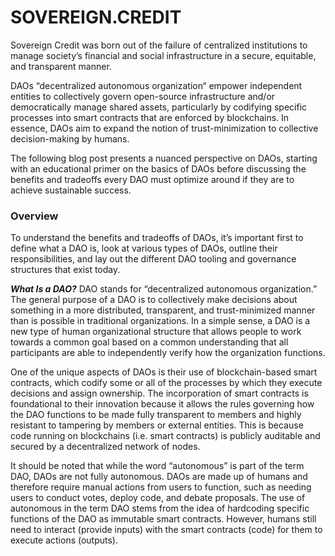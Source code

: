 # SOVEREIGN.CREDIT

Sovereign Credit was born out of the failure of centralized institutions to manage society’s financial and social infrastructure in a secure, equitable, and transparent manner. 

DAOs “decentralized autonomous organization“ empower independent entities to collectively govern open-source infrastructure and/or democratically manage shared assets, particularly by codifying specific processes into smart contracts that are enforced by blockchains. In essence, DAOs aim to expand the notion of trust-minimization to collective decision-making by humans.

The following blog post presents a nuanced perspective on DAOs, starting with an educational primer on the basics of DAOs before discussing the benefits and tradeoffs every DAO must optimize around if they are to achieve sustainable success.


### Overview 

To understand the benefits and tradeoffs of DAOs, it’s important first to define what a DAO is, look at various types of DAOs, outline their responsibilities, and lay out the different DAO tooling and governance structures that exist today.

***What Is a DAO?***
DAO stands for “decentralized autonomous organization.” The general purpose of a DAO is to collectively make decisions about something in a more distributed, transparent, and trust-minimized manner than is possible in traditional organizations. In a simple sense, a DAO is a new type of human organizational structure that allows people to work towards a common goal based on a common understanding that all participants are able to independently verify how the organization functions.

One of the unique aspects of DAOs is their use of blockchain-based smart contracts, which codify some or all of the processes by which they execute decisions and assign ownership. The incorporation of smart contracts is foundational to their innovation because it allows the rules governing how the DAO functions to be made fully transparent to members and highly resistant to tampering by members or external entities. This is because code running on blockchains (i.e. smart contracts) is publicly auditable and secured by a decentralized network of nodes.

It should be noted that while the word “autonomous” is part of the term DAO, DAOs are not fully autonomous. DAOs are made up of humans and therefore require manual actions from users to function, such as needing users to conduct votes, deploy code, and debate proposals. The use of autonomous in the term DAO stems from the idea of hardcoding specific functions of the DAO as immutable smart contracts. However, humans still need to interact (provide inputs) with the smart contracts (code) for them to execute actions (outputs).
